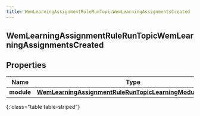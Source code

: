 ```yaml
---
title: WemLearningAssignmentRuleRunTopicWemLearningAssignmentsCreated
---
```

## WemLearningAssignmentRuleRunTopicWemLearningAssignmentsCreated


## Properties

| Name | Type | Description | Notes |
| ------------ | ------------- | ------------- | ------------- |
| **module** | <!----><!---->[**WemLearningAssignmentRuleRunTopicLearningModuleReference**](WemLearningAssignmentRuleRunTopicLearningModuleReference.html)<!----> |  |  [optional] |
{: class="table table-striped"}



